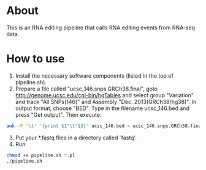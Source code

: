 # About
This is an RNA editing pipeline that calls RNA editing events from RNA-seq data.

# How to use
1. Install the necessary software components (listed in the top of pipeline.sh).
2. Prepare a file called "ucsc_146.snps.GRCh38.final", goto http://genome.ucsc.edu/cgi-bin/hgTables and select group "Variation" and track "All SNPs(146)" and Assembly "Dec. 2013(GRCh38/hg38)". In output format, choose "BED". Type in the filename ucsc_146.bed and press "Get output". Then execute:
```bash
awk -F '\t' '{print $1"\t"$3}' ucsc_146.bed > ucsc_146.snps.GRCh38.final
```
3. Put your *.fastq files in a directory called `fastq'.
4. Run
```bash
chmod +x pipeline.sh *.pl
./pipeline.sh
```